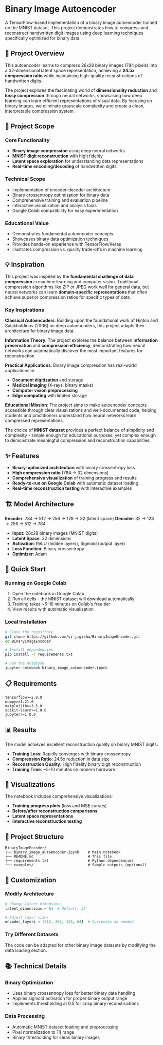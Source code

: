 # Binary Image Autoencoder

A TensorFlow-based implementation of a binary image autoencoder trained on the MNIST dataset. This project demonstrates how to compress and reconstruct handwritten digit images using deep learning techniques specifically optimized for binary data.

## 🎯 Project Overview

This autoencoder learns to compress 28x28 binary images (784 pixels) into a 32-dimensional latent space representation, achieving a **24.5x compression ratio** while maintaining high-quality reconstructions of handwritten digits.

The project explores the fascinating world of **dimensionality reduction** and **lossy compression** through neural networks, showcasing how deep learning can learn efficient representations of visual data. By focusing on binary images, we eliminate grayscale complexity and create a clean, interpretable compression system.

## 🌟 Project Scope

### Core Functionality
- **Binary image compression** using deep neural networks
- **MNIST digit reconstruction** with high fidelity
- **Latent space exploration** for understanding data representations
- **Real-time encoding/decoding** of handwritten digits

### Technical Scope
- Implementation of encoder-decoder architecture
- Binary crossentropy optimization for binary data
- Comprehensive training and evaluation pipeline
- Interactive visualization and analysis tools
- Google Colab compatibility for easy experimentation

### Educational Value
- Demonstrates fundamental autoencoder concepts
- Showcases binary data optimization techniques
- Provides hands-on experience with TensorFlow/Keras
- Illustrates compression vs. quality trade-offs in machine learning

## 💡 Inspiration

This project was inspired by the **fundamental challenge of data compression** in machine learning and computer vision. Traditional compression algorithms like ZIP or JPEG work well for general data, but neural networks can learn **domain-specific representations** that often achieve superior compression ratios for specific types of data.

### Key Inspirations

**Classical Autoencoders**: Building upon the foundational work of Hinton and Salakhutdinov (2006) on deep autoencoders, this project adapts their architecture for binary image data.

**Information Theory**: The project explores the balance between **information preservation** and **compression efficiency**, demonstrating how neural networks can automatically discover the most important features for reconstruction.

**Practical Applications**: Binary image compression has real-world applications in:
- **Document digitization** and storage
- **Medical imaging** (X-rays, binary masks)
- **Computer vision preprocessing** 
- **Edge computing** with limited storage

**Educational Mission**: The project aims to make autoencoder concepts accessible through clear visualizations and well-documented code, helping students and practitioners understand how neural networks learn compressed representations.

The choice of **MNIST dataset** provides a perfect balance of simplicity and complexity - simple enough for educational purposes, yet complex enough to demonstrate meaningful compression and reconstruction capabilities.

## ✨ Features

- **Binary-optimized architecture** with binary crossentropy loss
- **High compression ratio** (784 → 32 dimensions)
- **Comprehensive visualization** of training progress and results
- **Ready-to-run on Google Colab** with automatic dataset loading
- **Real-time reconstruction testing** with interactive examples

## 🏗️ Model Architecture

**Encoder**: 784 → 512 → 256 → 128 → 32 (latent space)
**Decoder**: 32 → 128 → 256 → 512 → 784

- **Input**: 28x28 binary images (MNIST digits)
- **Latent Space**: 32 dimensions
- **Activation**: ReLU (hidden layers), Sigmoid (output layer)
- **Loss Function**: Binary crossentropy
- **Optimizer**: Adam

## 🚀 Quick Start

### Running on Google Colab

1. Open the notebook in Google Colab
2. Run all cells - the MNIST dataset will download automatically
3. Training takes ~5-10 minutes on Colab's free tier
4. View results with automatic visualization

### Local Installation

```bash
# Clone the repository
git clone https://github.com/vi-jigishu/BinaryImageEncoder.git
cd BinaryImageEncoder

# Install dependencies
pip install -r requirements.txt

# Run the notebook
jupyter notebook binary_image_autoencoder.ipynb
```

## 📋 Requirements

```
tensorflow>=2.8.0
numpy>=1.21.0
matplotlib>=3.5.0
scikit-learn>=1.0.0
jupyter>=1.0.0
```

## 📊 Results

The model achieves excellent reconstruction quality on binary MNIST digits:

- **Training Loss**: Rapidly converges with binary crossentropy
- **Compression Ratio**: 24.5x reduction in data size
- **Reconstruction Quality**: High fidelity binary digit reconstruction
- **Training Time**: ~5-10 minutes on modern hardware

## 🎨 Visualizations

The notebook includes comprehensive visualizations:

- **Training progress plots** (loss and MSE curves)
- **Before/after reconstruction comparisons**
- **Latent space representations**
- **Interactive reconstruction testing**

## 📁 Project Structure

```
BinaryImageEncoder/
├── binary_image_autoencoder.ipynb    # Main notebook
├── README.md                         # This file
├── requirements.txt                  # Python dependencies
└── examples/                         # Sample outputs (optional)
```

## 🔧 Customization

### Modify Architecture
```python
# Change latent dimensions
latent_dimensions = 64  # Default: 32

# Adjust layer sizes
encoder_layers = [512, 256, 128, 64]  # Customize as needed
```

### Try Different Datasets
The code can be adapted for other binary image datasets by modifying the data loading section.

## 📚 Technical Details

### Binary Optimization
- Uses binary crossentropy loss for better binary data handling
- Applies sigmoid activation for proper binary output range
- Implements thresholding at 0.5 for crisp binary reconstructions

### Data Processing
- Automatic MNIST dataset loading and preprocessing
- Pixel normalization to [1] range
- Binary thresholding for clean binary images
